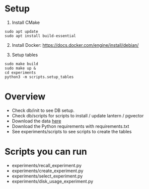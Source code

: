 # Setup
1. Install CMake
```
sudo apt update
sudo apt install build-essential
```
2. Install Docker: https://docs.docker.com/engine/install/debian/

3. Setup tables
```
sudo make build
sudo make up &
cd experiments
python3 -m scripts.setup_tables
```

# Overview
- Check db/init to see DB setup.
- Check db/scripts for scripts to install / update lantern / pgvector
- Download the data [here](http://corpus-texmex.irisa.fr/)
- Download the Python requirements with requirements.txt
- See experiments/scripts to see scripts to create the tables

# Scripts you can run
- experiments/recall_experiment.py
- experiments/create_experiment.py
- experiments/select_experiment.py
- experiments/disk_usage_experiment.py